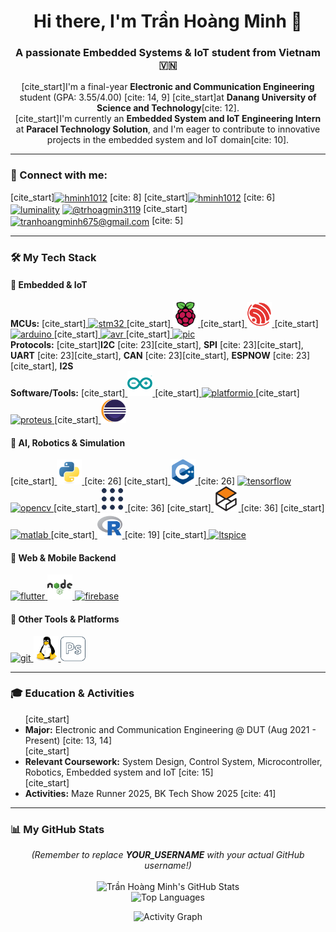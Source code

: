 <h1 align="center">Hi there, I'm Trần Hoàng Minh 👋</h1>
<h3 align="center">A passionate Embedded Systems & IoT student from Vietnam 🇻🇳</h3>

<p align="center">
  [cite_start]I'm a final-year <b>Electronic and Communication Engineering</b> student (GPA: 3.55/4.00) [cite: 14, 9] [cite_start]at <b>Danang University of Science and Technology</b>[cite: 12]. 
  <br />
  [cite_start]I'm currently an <b>Embedded System and IoT Engineering Intern</b> at <b>Paracel Technology Solution</b>, and I'm eager to contribute to innovative projects in the embedded system and IoT domain[cite: 10].
</p>

<hr>

<h3 align="left">🚀 Connect with me:</h3>
<p align="left">
  [cite_start]<a href="https://www.linkedin.com/in/hminh1012" target="blank"><img align="center" src="https://raw.githubusercontent.com/rahuldkjain/github-profile-readme-generator/master/src/images/icons/Social/linked-in-alt.svg" alt="hminh1012" height="30" width="40" /></a> [cite: 8]
  [cite_start]<a href="https://github.com/hminh1012" target="blank"><img align="center" src="https://raw.githubusercontent.com/rahuldkjain/github-profile-readme-generator/master/src/images/icons/Social/github.svg" alt="hminh1012" height="30" width="40" /></a> [cite: 6]
  <a href="https://www.facebook.com/luminality" target="blank"><img align="center" src="https://raw.githubusercontent.com/rahuldkjain/github-profile-readme-generator/master/src/images/icons/Social/facebook.svg" alt="luminality" height="30" width="40" /></a>
  <a href="https://www.youtube.com/@trhoagmin3119" target="blank"><img align="center" src="https://raw.githubusercontent.com/rahuldkjain/github-profile-readme-generator/master/src/images/icons/Social/youtube.svg" alt="@trhoagmin3119" height="30" width="40" /></a>
  [cite_start]<a href="mailto:tranhoangminh675@gmail.com" target="blank"><img align="center" src="https://raw.githubusercontent.com/rahuldkjain/github-profile-readme-generator/master/src/images/icons/Social/google-gmail.svg" alt="tranhoangminh675@gmail.com" height="30" width="40" /></a> [cite: 5]
</p>

<hr>


<h3 align="left">🛠️ My Tech Stack</h3>

<h4>🤖 Embedded & IoT</h4>
<p align="left">
  <b>MCUs:</b>
  [cite_start]<a href="https://www.st.com/en/microcontrollers-microprocessors/stm32-32-bit-arm-cortex-mcus.html" target="_blank" rel="noreferrer"> <img src="https://raw.githubusercontent.com/devicons/devicon/master/icons/stm32/stm32-original.svg" alt="stm32" width="40" height="40"/> </a> 
  [cite_start]<a href="https://www.raspberrypi.org/" target="_blank" rel="noreferrer"> <img src="https://raw.githubusercontent.com/devicons/devicon/master/icons/raspberrypi/raspberrypi-original.svg" alt="raspberry pi" width="40" height="40"/> </a> 
  [cite_start]<a href="https://www.espressif.com/en/products/socs/esp32" target="_blank" rel="noreferrer"> <img src="https://raw.githubusercontent.com/devicons/devicon/master/icons/espressif/espressif-original.svg" alt="esp32" width="40" height="40"/> </a> 
  [cite_start]<a href="https://www.arduino.cc/" target="_blank" rel="noreferrer"> <img src="https://cdn.worldvectorlogo.com/logos/arduino-1.svg" alt="arduino" width="40" height="40"/> </a> 
  [cite_start]<a href="https://www.microchip.com/en-us/products/microcontrollers-and-microprocessors/avr-mcus" target="_blank" rel="noreferrer"> <img src="https://raw.githubusercontent.com/devicons/devicon/master/icons/avr/avr-original.svg" alt="avr" width="40" height="40"/> </a> 
  [cite_start]<a href="https://www.microchip.com/en-us/products/microcontrollers-and-microprocessors/pic-microcontrollers" target="_blank" rel="noreferrer"> <img src="https://www.vectorlogo.zone/logos/microchip/microchip-icon.svg" alt="pic" width="40" height="40"/> </a> 
  <br/>
  <b>Protocols:</b>
  [cite_start]<span><b>I2C</b> [cite: 23][cite_start], <b>SPI</b> [cite: 23][cite_start], <b>UART</b> [cite: 23][cite_start], <b>CAN</b> [cite: 23][cite_start], <b>ESPNOW</b> [cite: 23][cite_start], <b>I2S</b> </span>
  <br/>
  <b>Software/Tools:</b>
  [cite_start]<a href="https://www.arduino.cc/en/software" target="_blank" rel="noreferrer"> <img src="https://raw.githubusercontent.com/devicons/devicon/master/icons/arduino/arduino-original.svg" alt="ArduinoIDE" width="40" height="40"/> </a> 
  [cite_start]<a href="https://platformio.org/" target="_blank" rel="noreferrer"> <img src="https://raw.githubusercontent.com/devicons/devicon/master/icons/platformio/platformio-original.svg" alt="platformio" width="40" height="40"/> </a> 
  [cite_start]<a href="https://www.labcenter.com/" target="_blank" rel="noreferrer"> <img src="https://www.vectorlogo.zone/logos/labcenter/labcenter-icon.svg" alt="proteus" width="40" height="40"/> </a> 
  [cite_start]<a href="https://www.eclipse.org/ide/" target="_blank" rel="noreferrer"> <img src="https://raw.githubusercontent.com/devicons/devicon/master/icons/eclipse/eclipse-original.svg" alt="eclipse" width="40" height="40"/> </a> 
</p>

<h4>🧠 AI, Robotics & Simulation</h4>
<p align="left">
  [cite_start]<a href="https://www.python.org" target="_blank" rel="noreferrer"> <img src="https://raw.githubusercontent.com/devicons/devicon/master/icons/python/python-original.svg" alt="python" width="40" height="40"/> </a> [cite: 26]
  [cite_start]<a href="https://www.w3schools.com/cpp/" target="_blank" rel="noreferrer"> <img src="https://raw.githubusercontent.com/devicons/devicon/master/icons/cplusplus/cplusplus-original.svg" alt="cplusplus" width="40" height="40"/> </a> [cite: 26]
  <a href="https://www.tensorflow.org" target="_blank" rel="noreferrer"> <img src="https://www.vectorlogo.zone/logos/tensorflow/tensorflow-icon.svg" alt="tensorflow" width="40" height="40"/> </a>
  <a href="https://opencv.org/" target="_blank" rel="noreferrer"> <img src="https://www.vectorlogo.zone/logos/opencv/opencv-icon.svg" alt="opencv" width="40" height="40"/> </a>
  [cite_start]<a href="https://www.ros.org/" target="_blank" rel="noreferrer"> <img src="https://raw.githubusercontent.com/devicons/devicon/master/icons/ros/ros-original.svg" alt="ros" width="40" height="40"/> </a> [cite: 36]
  [cite_start]<a href="http://gazebosim.org/" target="_blank" rel="noreferrer"> <img src="https://raw.githubusercontent.com/devicons/devicon/master/icons/gazebo/gazebo-original.svg" alt="gazebo" width="40" height="40"/> </a> [cite: 36]
  [cite_start]<a href="https://www.mathworks.com/" target="_blank" rel="noreferrer"> <img src="https://upload.wikimedia.org/wikipedia/commons/2/21/Matlab_Logo.png" alt="matlab" width="40" height="40"/> </a> 
  [cite_start]<a href="https://www.r-project.org/" target="_blank" rel="noreferrer"> <img src="https://raw.githubusercontent.com/devicons/devicon/master/icons/r/r-original.svg" alt="r" width="40" height="40"/> </a> [cite: 19]
  [cite_start]<a href="https://www.analog.com/en/design-center/design-tools-and-calculators/ltspice-simulator.html" target="_blank" rel="noreferrer"> <img src="https://www.vectorlogo.zone/logos/analog/analog-icon.svg" alt="ltspice" width="40" height="40"/> </a> 
</p>

<h4>📱 Web & Mobile Backend</h4>
<p align="left">
  <a href="https://flutter.dev" target="_blank" rel="noreferrer"> <img src="https://www.vectorlogo.zone/logos/flutterio/flutterio-icon.svg" alt="flutter" width="40" height="40"/> </a>
  <a href="https://nodejs.org" target="_blank" rel="noreferrer"> <img src="https://raw.githubusercontent.com/devicons/devicon/master/icons/nodejs/nodejs-original-wordmark.svg" alt="nodejs" width="40" height="40"/> </a>
  <a href="https://firebase.google.com/" target="_blank" rel="noreferrer"> <img src="https://www.vectorlogo.zone/logos/firebase/firebase-icon.svg" alt="firebase" width="40" height="40"/> </a>
</p>

<h4>🔧 Other Tools & Platforms</h4>
<p align="left">
  <a href="https://git-scm.com/" target="_blank" rel="noreferrer"> <img src="https://www.vectorlogo.zone/logos/git-scm/git-scm-icon.svg" alt="git" width="40" height="40"/> </a>
  <a href="https://www.linux.org/" target="_blank" rel="noreferrer"> <img src="https://raw.githubusercontent.com/devicons/devicon/master/icons/linux/linux-original.svg" alt="linux" width="40" height="40"/> </a>
  <a href="https://www.photoshop.com/en" target="_blank" rel="noreferrer"> <img src="https://raw.githubusercontent.com/devicons/devicon/master/icons/photoshop/photoshop-line.svg" alt="photoshop" width="40" height="40"/> </a>
</p>

<hr>

<h3 align="left">🎓 Education & Activities</h3>
<ul>
  [cite_start]<li><b>Major:</b> Electronic and Communication Engineering @ DUT (Aug 2021 - Present) [cite: 13, 14]</li>
  [cite_start]<li><b>Relevant Coursework:</b> System Design, Control System, Microcontroller, Robotics, Embedded system and IoT [cite: 15]</li>
  [cite_start]<li><b>Activities:</b> Maze Runner 2025, BK Tech Show 2025 [cite: 41]</li>
</ul>

<hr>


<h3 align="left">📊 My GitHub Stats</h3>
<p align="center">
  <i>(Remember to replace <b>YOUR_USERNAME</b> with your actual GitHub username!)</i>
  <br/><br/>
  <img src="https://github-readme-stats.vercel.app/api?username=YOUR_USERNAME&show_icons=true&theme=tokyonight&rank_icon=github" alt="Trần Hoàng Minh's GitHub Stats" />
  <br/>
  <img src="https://github-readme-stats.vercel.app/api/top-langs/?username=YOUR_USERNAME&layout=compact&theme=tokyonight" alt="Top Languages" />
</p>

<p align="center">
  <img src="https://github-readme-activity-graph.vercel.app/graph?username=YOUR_USERNAME&theme=tokyonight" alt="Activity Graph"/>
</p>
